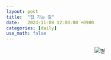 ```yaml
---
layout: post
title:  "집 가는 길"
date:   2024-11-08 12:00:00 +0900
categories: [daily]
use_math: false
---
```




<div style="text-align: center;">
    <img src="https://cdn.jsdelivr.net/gh/seoo2001/seoo2001.github.io@master/assets/images/별.png" title="별" alt="별"/> 
</div>
